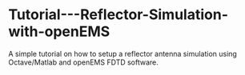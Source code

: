 # Tutorial---Reflector-Simulation-with-openEMS
A simple tutorial on how to setup a reflector antenna simulation using Octave/Matlab and openEMS FDTD software.
